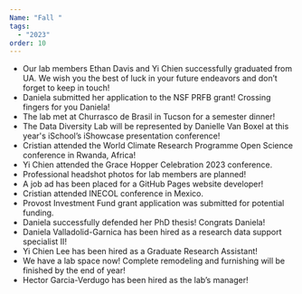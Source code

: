 ```yaml
---
Name: "Fall "
tags:
  - "2023"
order: 10
---
```

* Our lab members Ethan Davis and Yi Chien successfully graduated from UA. We wish you the best of luck in your future endeavors and don’t forget to keep in touch!
* Daniela submitted her application to the NSF PRFB grant! Crossing fingers for you Daniela!
* The lab met at Churrasco de Brasil in Tucson for a semester dinner!
* The Data Diversity Lab will be represented by Danielle Van Boxel at this year's iSchool’s iShowcase presentation conference! 
* Cristian attended the World Climate Research Programme Open Science conference in Rwanda, Africa!
* Yi Chien attended the Grace Hopper Celebration 2023 conference.
* Professional headshot photos for lab members are planned!
* A job ad has been placed for a GitHub Pages website developer!
* Cristian attended INECOL conference in Mexico.
* Provost Investment Fund grant application was submitted for potential funding. 
* Daniela successfully defended her PhD thesis! Congrats Daniela!
* Daniela Valladolid-Garnica has been hired as a research data support specialist II!
* Yi Chien Lee has been hired as a Graduate Research Assistant!
* We have a lab space now! Complete remodeling and furnishing will be finished by the end of year!
* Hector Garcia-Verdugo has been hired as the lab’s manager!

